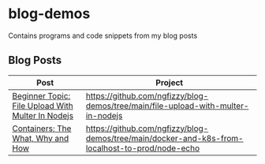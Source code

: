 # blog-demos
Contains programs and code snippets from my blog posts

## Blog Posts
| Post                                              | Project                                           |
| ------------------------------------------------- | ------------------------------------------------- |
| [Beginner Topic: File Upload With Multer In Nodejs](https://dev.to/ngfizzy/beginner-topic-file-upload-with-multer-in-nodejs-99m) | https://github.com/ngfizzy/blog-demos/tree/main/file-upload-with-multer-in-nodejs 
| [Containers; The What, Why and How](https://dev.to/ngfizzy/containers-the-what-why-and-how-391n) | https://github.com/ngfizzy/blog-demos/tree/main/docker-and-k8s-from-localhost-to-prod/node-echo 

